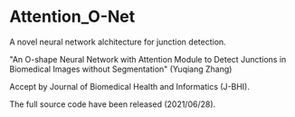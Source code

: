 # Attention_O-Net
A novel neural network alchitecture for junction detection.

"An O-shape Neural Network with Attention Module to Detect Junctions in Biomedical Images without Segmentation"
(Yuqiang Zhang)

Accept by Journal of Biomedical Health and Informatics (J-BHI).

The full source code have been released (2021/06/28).

